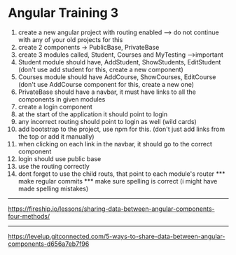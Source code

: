 Angular Training 3
==================
1. create a new angular project with routing enabled --> do not continue with any of your old projects for this
2. create 2 components -> PublicBase, PrivateBase
3. create 3 modules called, Student, Courses and MyTesting -->important
4. Student module should have, AddStudent, ShowStudents, EditStudent (don't use add student for this, create a new component)
5. Courses module should have AddCourse, ShowCourses, EditCourse (don't use AddCourse component for this, create a new one)
6. PrivateBase should have a navbar, it must have links to all the components in given modules
7. create a login component
8. at the start of the application it should point to login
9. any incorrect routing should point to login as well (wild cards)
10. add bootstrap to the project, use npm for this. (don't just add links from the top or add it manually)
11. when clicking on each link in the navbar, it should go to the correct component
12. login should use public base
13. use the routing correctly
14. dont forget to use the child routs, that point to each module's router
*** make regular commits
*** make sure spelling is correct (i might have made spelling mistakes)
***
https://fireship.io/lessons/sharing-data-between-angular-components-four-methods/
***
https://levelup.gitconnected.com/5-ways-to-share-data-between-angular-components-d656a7eb7f96
